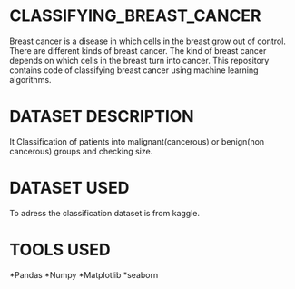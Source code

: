 # CLASSIFYING_BREAST_CANCER
Breast cancer is a disease in which cells in the breast grow out of control. There are different kinds of breast cancer. The kind of breast cancer depends on which cells in the breast turn into cancer.
This repository contains code of classifying breast cancer using machine learning algorithms.
# DATASET DESCRIPTION
It Classification of patients into malignant(cancerous) or benign(non cancerous) groups and checking size.
# DATASET USED
To adress the classification dataset is from kaggle.
# TOOLS USED
   *Pandas
   *Numpy
   *Matplotlib
   *seaborn
